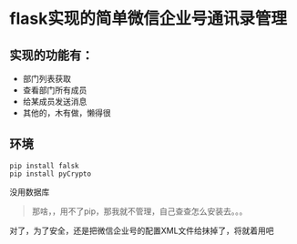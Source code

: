 # flask实现的简单微信企业号通讯录管理

## 实现的功能有：

- 部门列表获取
- 查看部门所有成员
- 给某成员发送消息
- 其他的，木有做，懒得很

## 环境 

    pip install falsk
    pip install pyCrypto

没用数据库

> 那啥，，用不了pip，那我就不管理，自己查查怎么安装去。。。

对了，为了安全，还是把微信企业号的配置XML文件给抹掉了，将就着用吧